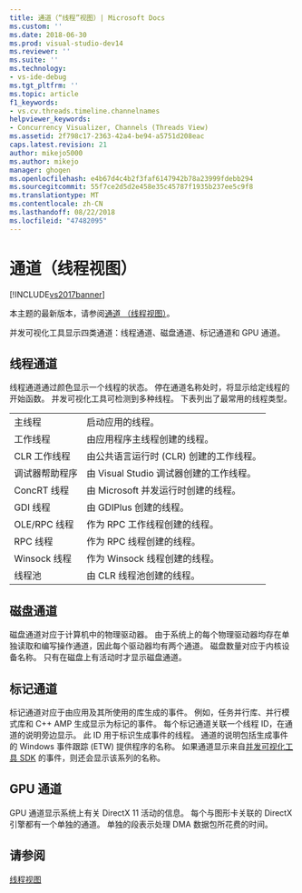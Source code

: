 ```yaml
---
title: 通道（“线程”视图）| Microsoft Docs
ms.custom: ''
ms.date: 2018-06-30
ms.prod: visual-studio-dev14
ms.reviewer: ''
ms.suite: ''
ms.technology:
- vs-ide-debug
ms.tgt_pltfrm: ''
ms.topic: article
f1_keywords:
- vs.cv.threads.timeline.channelnames
helpviewer_keywords:
- Concurrency Visualizer, Channels (Threads View)
ms.assetid: 2f798c17-2363-42a4-be94-a5751d208eac
caps.latest.revision: 21
author: mikejo5000
ms.author: mikejo
manager: ghogen
ms.openlocfilehash: e4b67d4c4b2f3faf6147942b78a23999fdebb294
ms.sourcegitcommit: 55f7ce2d5d2e458e35c45787f1935b237ee5c9f8
ms.translationtype: MT
ms.contentlocale: zh-CN
ms.lasthandoff: 08/22/2018
ms.locfileid: "47482095"
---
```

# <a name="channels-threads-view"></a>通道（线程视图）
[!INCLUDE[vs2017banner](../includes/vs2017banner.md)]

本主题的最新版本，请参阅[通道 （线程视图）](https://docs.microsoft.com/visualstudio/profiling/channels-threads-view)。  
  
并发可视化工具显示四类通道：线程通道、磁盘通道、标记通道和 GPU 通道。  
  
## <a name="thread-channels"></a>线程通道  
 线程通道通过颜色显示一个线程的状态。 停在通道名称处时，将显示给定线程的开始函数。 并发可视化工具可检测到多种线程。 下表列出了最常用的线程类型。  
  
|||  
|-|-|  
|主线程|启动应用的线程。|  
|工作线程|由应用程序主线程创建的线程。|  
|CLR 工作线程|由公共语言运行时 (CLR) 创建的工作线程。|  
|调试器帮助程序|由 Visual Studio 调试器创建的工作线程。|  
|ConcRT 线程|由 Microsoft 并发运行时创建的线程。|  
|GDI 线程|由 GDIPlus 创建的线程。|  
|OLE/RPC 线程|作为 RPC 工作线程创建的线程。|  
|RPC 线程|作为 RPC 线程创建的线程。|  
|Winsock 线程|作为 Winsock 线程创建的线程。|  
|线程池|由 CLR 线程池创建的线程。|  
  
## <a name="disk-channels"></a>磁盘通道  
 磁盘通道对应于计算机中的物理驱动器。 由于系统上的每个物理驱动器均存在单独读取和编写操作通道，因此每个驱动器均有两个通道。 磁盘数量对应于内核设备名称。 只有在磁盘上有活动时才显示磁盘通道。  
  
## <a name="marker-channels"></a>标记通道  
 标记通道对应于由应用及其所使用的库生成的事件。 例如，任务并行库、并行模式库和 C++ AMP 生成显示为标记的事件。 每个标记通道关联一个线程 ID，在通道的说明旁边显示。 此 ID 用于标识生成事件的线程。 通道的说明包括生成事件的 Windows 事件跟踪 (ETW) 提供程序的名称。 如果通道显示来自[并发可视化工具 SDK](../profiling/concurrency-visualizer-sdk.md) 的事件，则还会显示该系列的名称。  
  
## <a name="gpu-channels"></a>GPU 通道  
 GPU 通道显示系统上有关 DirectX 11 活动的信息。  每个与图形卡关联的 DirectX 引擎都有一个单独的通道。  单独的段表示处理 DMA 数据包所花费的时间。  
  
## <a name="see-also"></a>请参阅  
 [线程视图](../profiling/threads-view-parallel-performance.md)



